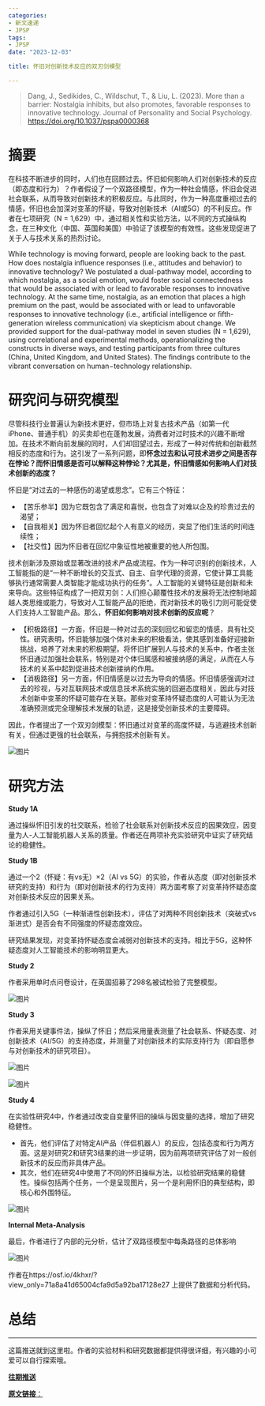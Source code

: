 ```yaml
---
categories:
- 新文速递
- JPSP
tags:
- JPSP
date: "2023-12-03"

title: 怀旧对创新技术反应的双刃剑模型

---
```


> Dang, J., Sedikides, C., Wildschut, T., & Liu, L. (2023). More than a barrier: Nostalgia inhibits, but also promotes, favorable responses to innovative technology. Journal of Personality and Social Psychology. https://doi.org/10.1037/pspa0000368

<!--more-->

# 摘要

在科技不断进步的同时，人们也在回顾过去。怀旧如何影响人们对创新技术的反应（即态度和行为）？作者假设了一个双路径模型，作为一种社会情感，怀旧会促进社会联系，从而导致对创新技术的积极反应。与此同时，作为一种高度重视过去的情感，怀旧也会加深对变革的怀疑，导致对创新技术（AI或5G）的不利反应。作者在七项研究（N = 1,629）中，通过相关性和实验方法，以不同的方式操纵构念，在三种文化（中国、英国和美国）中验证了该模型的有效性。这些发现促进了关于人与技术关系的热烈讨论。

While technology is moving forward, people are looking back to the past. How does nostalgia inﬂuence responses (i.e., attitudes and behavior) to innovative technology? We postulated a dual-pathway model, according to which nostalgia, as a social emotion, would foster social connectedness that would be associated with or lead to favorable responses to innovative technology. At the same time, nostalgia, as an emotion that places a high premium on the past, would be associated with or lead to unfavorable responses to innovative technology (i.e., artiﬁcial intelligence or ﬁfth-generation wireless communication) via skepticism about change. We provided support for the dual-pathway model in seven studies (N = 1,629), using correlational and experimental methods, operationalizing the constructs in diverse ways, and testing participants from three cultures (China, United Kingdom, and United States). The ﬁndings contribute to the vibrant conversation on human−technology relationship.



# 研究问与研究模型

尽管科技行业普遍认为新技术更好，但市场上对复古技术产品（如第一代iPhone、普通手机）的买卖却也在蓬勃发展，消费者对过时技术的兴趣不断增加。在技术不断向前发展的同时，人们却回望过去，形成了一种对传统和创新截然相反的态度和行为。这引发了一系列问题，即**怀念过去和认可技术进步之间是否存在悖论？而怀旧情感是否可以解释这种悖论？尤其是，怀旧情感如何影响人们对技术创新的态度？**

怀旧是“对过去的一种感伤的渴望或思念”。它有三个特征：

- 【苦乐参半】因为它既包含了满足和喜悦，也包含了对难以企及的珍贵过去的渴望；
- 【自我相关】因为怀旧者回忆起个人有意义的经历，突显了他们生活的时间连续性；
- 【社交性】因为怀旧者在回忆中象征性地被重要的他人所包围。

技术创新涉及原始或显著改进的技术产品或流程。作为一种可识别的创新技术，人工智能指的是“一种不断增长的交互式、自主、自学代理的资源，它使计算工具能够执行通常需要人类智能才能成功执行的任务”。人工智能的关键特征是创新和未来导向。这些特征构成了一把双刃剑：人们担心颠覆性技术的发展将无法控制地超越人类思维或能力，导致对人工智能产品的拒绝，而对新技术的吸引力则可能促使人们支持人工智能产品。那么，**怀旧如何影响对技术创新的反应呢**？

- 【积极路径】一方面，怀旧是一种对过去的深刻回忆和留恋的情感，具有社交性。研究表明，怀旧能够加强个体对未来的积极看法，使其感到准备好迎接新挑战，培养了对未来的积极期望。将怀旧扩展到人与技术的关系中，作者主张怀旧通过加强社会联系，特别是对个体归属感和被接纳感的满足，从而在人与技术的关系中起到促进技术创新接纳的作用。
- 【消极路径】另一方面，怀旧情感是以过去为导向的情感。怀旧情感强调对过去的珍视，与对互联网技术或信息技术系统实施的回避态度相关，因此与对技术创新中变革的怀疑可能存在关联。那些对变革持怀疑态度的人可能认为无法准确预测或完全理解技术发展的轨迹，这是接受创新技术的主要障碍。

因此，作者提出了一个双刃剑模型：怀旧通过对变革的高度怀疑，与逃避技术创新有关，但通过更强的社会联系，与拥抱技术创新有关。

![图片](https://tie-1315290370.cos.ap-beijing.myqcloud.com/Paper/202312041313043.png)

# 研究方法

**Study 1A**

通过操纵怀旧引发的社交联系，检验了社会联系对创新技术反应的因果效应，因变量为人-人工智能机器人关系的质量。作者还在两项补充实验研究中证实了研究结论的稳健性。

**Study 1B**

通过一个2（怀疑：有vs无）×2（AI vs 5G）的实验，作者从态度（即对创新技术研究的支持）和行为（即对创新技术的行为支持）两方面考察了对变革持怀疑态度对创新技术反应的因果关系。

作者通过引入5G（一种渐进性创新技术），评估了对两种不同创新技术（突破式vs渐进式）是否会有不同强度的怀疑态度效应。

研究结果发现，对变革持怀疑态度会减弱对创新技术的支持。相比于5G，这种怀疑态度对人工智能技术的影响明显更大。

**Study 2**

作者采用单时点问卷设计，在英国招募了298名被试检验了完整模型。

![图片](https://tie-1315290370.cos.ap-beijing.myqcloud.com/Paper/202312041313570.png)

**Study 3**

作者采用关键事件法，操纵了怀旧；然后采用量表测量了社会联系、怀疑态度、对创新技术（AI/5G）的支持态度，并测量了对创新技术的实际支持行为（即自愿参与对创新技术的研究项目）。

![图片](https://tie-1315290370.cos.ap-beijing.myqcloud.com/Paper/202312041314635.png)

![图片](https://tie-1315290370.cos.ap-beijing.myqcloud.com/Paper/202312041314259.png)


**Study 4**

在实验性研究4中，作者通过改变自变量怀旧的操纵与因变量的选择，增加了研究稳健性。

- 首先，他们评估了对特定AI产品（伴侣机器人）的反应，包括态度和行为两方面。这是对研究2和研究3结果的进一步证明，因为前两项研究评估了对一般创新技术的反应而非具体产品。
- 其次，他们在研究4中使用了不同的怀旧操纵方法，以检验研究结果的稳健性。操纵包括两个任务，一个是呈现图片，另一个是利用怀旧的典型结构，即核心和外围特征。

![图片](https://tie-1315290370.cos.ap-beijing.myqcloud.com/Paper/202312041314833.png)

**Internal Meta-Analysis**

最后，作者进行了内部的元分析，估计了双路径模型中每条路径的总体影响

![图片](https://tie-1315290370.cos.ap-beijing.myqcloud.com/Paper/202312041314168.png)

作者在https://osf.io/4khxr/?view_only=71a8a41d65004cfa9d5a92ba17128e27 上提供了数据和分析代码。

# 总结



------

这篇推送就到这里啦。作者的实验材料和研究数据都提供得很详细，有兴趣的小可爱可以自行探索哦。

[**往期推送**](https://mp.weixin.qq.com/s?__biz=MzIwMDk1OTM2OQ==&mid=2247488061&idx=1&sn=263c0515643b654b4e48872ec32c1fff&chksm=96f466dba183efcd3c375c7ed27271fa935ddcbdb7f25974c3b3c60ad8da454c6e6839603f97&token=1747323943&lang=zh_CN#rd)

[**原文链接**：](https://mp.weixin.qq.com/s?__biz=MzIwMDk1OTM2OQ==&mid=2247488699&idx=1&sn=ce046d28a54a6af517f15df0b4fc5f64&chksm=96f4605da183e94b6ee122dde6f7c6d61b693b540312a69152b53735d99c7a01c6d4922acb00&token=1783030302&lang=zh_CN#rd)

